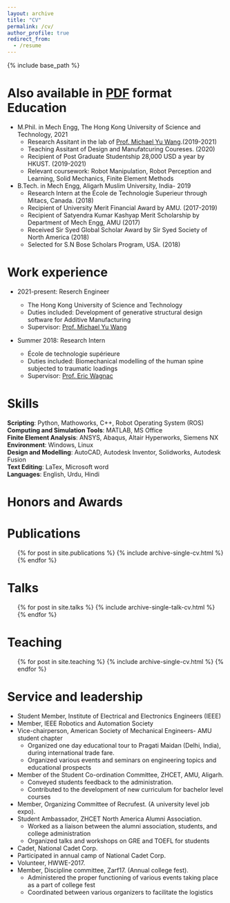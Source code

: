 ```yaml
---
layout: archive
title: "CV"
permalink: /cv/
author_profile: true
redirect_from:
  - /resume
---
```


{% include base_path %}

Also available in [PDF](https://github.com/sheerazathar/sheerazathar.github.io/blob/master/files/Resume%20Sheeraz%20Athar.pdf) format
Education
======
* M.Phil. in Mech Engg, The Hong Kong University of Science and Technology, 2021
  * Research Assitant in the lab of [Prof. Michael Yu Wang](https://facultyprofiles.ust.hk/profiles.php?profile=michael-yu-wang-mywang).(2019-2021)
  * Teaching Assitant of Design and Manufatcuring Coureses. (2020)
  * Recipient of Post Graduate Studentship 28,000 USD a year by HKUST. (2019-2021)
  * Relevant coursework: Robot Manipulation, Robot Perception and Learning, Solid Mechanics, Finite Element
Methods
* B.Tech. in Mech Engg, Aligarh Muslim University, India- 2019
  * Research Intern at the École de Technologie Superieur through Mitacs, Canada. (2018)
  * Recipient of University Merit Financial Award by AMU. (2017-2019)
  * Recipient of Satyendra Kumar Kashyap Merit Scholarship by Department of Mech Engg, AMU (2017)
  * Received Sir Syed Global Scholar Award by Sir Syed Society of North America (2018)
  * Selected for S.N Bose Scholars Program, USA. (2018)

Work experience
======
* 2021-present: Reserch Engineer
  * The Hong Kong University of Science and Technology
  * Duties included: Development of generative structural design software for Additive Manufacturing
  * Supervisor: [Prof. Michael Yu Wang](https://facultyprofiles.ust.hk/profiles.php?profile=michael-yu-wang-mywang)


* Summer 2018: Research Intern
  * École de technologie supérieure
  * Duties included: Biomechanical modelling of the human spine subjected to traumatic loadings
  * Supervisor: [Prof. Eric Wagnac](https://www.etsmtl.ca/en/research/professors/ewagnac)


Skills
======
**Scripting**: Python, Mathoworks, C++, Robot Operating System (ROS)<br/>
**Computing and Simulation Tools**: MATLAB, MS Office<br/>
**Finite Element Analysis**: ANSYS, Abaqus, Altair Hyperworks, Siemens NX<br/>
**Environment**: Windows, Linux<br/>
**Design and Modelling**: AutoCAD, Autodesk Inventor, Solidworks, Autodesk Fusion<br/>
**Text Editing**: LaTex, Microsoft word<br/>
**Languages**: English, Urdu, Hindi<br/>


Honors and Awards
======



Publications
======
  <ul>{% for post in site.publications %}
    {% include archive-single-cv.html %}
  {% endfor %}</ul>
  
Talks
======
  <ul>{% for post in site.talks %}
    {% include archive-single-talk-cv.html %}
  {% endfor %}</ul>
  
Teaching
======
  <ul>{% for post in site.teaching %}
    {% include archive-single-cv.html %}
  {% endfor %}</ul>
  
Service and leadership
======
* Student Member, Institute of Electrical and Electronics Engineers (IEEE)
* Member, IEEE Robotics and Automation Society
* Vice-chairperson, American Society of Mechanical Engineers- AMU student chapter
  * Organized one day educational tour to Pragati Maidan (Delhi, India), during international trade fare.
  * Organized various events and seminars on engineering topics and educational prospects
* Member of the Student Co-ordination Committee, ZHCET, AMU, Aligarh.
  * Conveyed students feedback to the administration.
  * Contributed to the development of new curriculum for bachelor level courses
* Member, Organizing Committee of Recrufest. (A university level job expo).
* Student Ambassador, ZHCET North America Alumni Association.
  * Worked as a liaison between the alumni association, students, and college administration
  * Organized talks and workshops on GRE and TOEFL for students
* Cadet, National Cadet Corp.
* Participated in annual camp of National Cadet Corp.
* Volunteer, HWWE-2017.
* Member, Discipline committee, Zarf17. (Annual college fest).
  * Administered the proper functioning of various events taking place as a part of college fest
  * Coordinated between various organizers to facilitate the logistics
